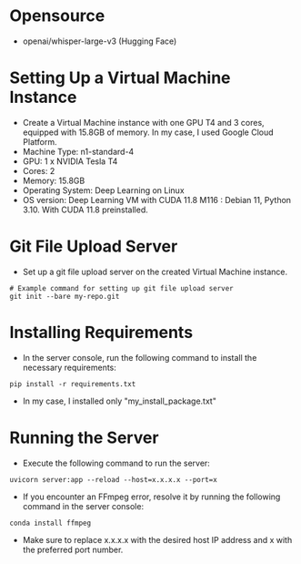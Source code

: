 # Opensource 
* openai/whisper-large-v3 (Hugging Face)
# Setting Up a Virtual Machine Instance
* Create a Virtual Machine instance with one GPU T4 and 3 cores, equipped with 15.8GB of memory. In my case, I used Google Cloud Platform.
* Machine Type: n1-standard-4
* GPU: 1 x NVIDIA Tesla T4 
* Cores: 2
* Memory: 15.8GB
* Operating System: Deep Learning on Linux
* OS version: Deep Learning VM with CUDA 11.8 M116 : Debian 11, Python 3.10. With CUDA 11.8 preinstalled.
# Git File Upload Server
* Set up a git file upload server on the created Virtual Machine instance.
```console
# Example command for setting up git file upload server
git init --bare my-repo.git
```
# Installing Requirements
* In the server console, run the following command to install the necessary requirements:
```console
pip install -r requirements.txt
```
* In my case, I installed only "my_install_package.txt"
# Running the Server
* Execute the following command to run the server:
```console
uvicorn server:app --reload --host=x.x.x.x --port=x
```
* If you encounter an FFmpeg error, resolve it by running the following command in the server console:
```console
conda install ffmpeg
```
* Make sure to replace x.x.x.x with the desired host IP address and x with the preferred port number.
